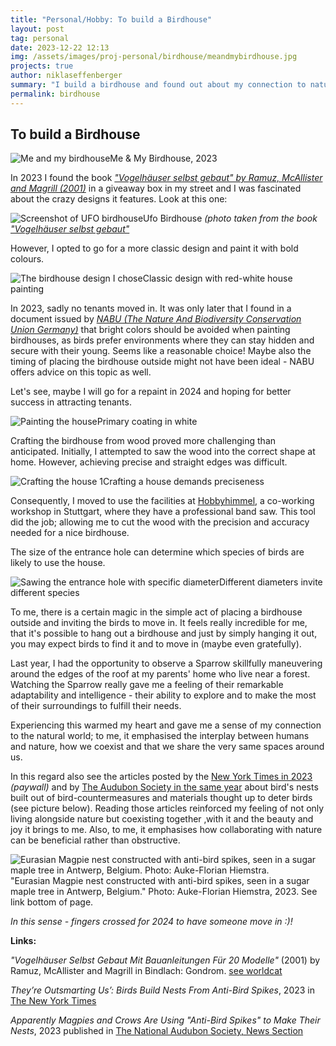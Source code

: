 ```yaml
---
title: "Personal/Hobby: To build a Birdhouse"
layout: post
tag: personal
date: 2023-12-22 12:13
img: /assets/images/proj-personal/birdhouse/meandmybirdhouse.jpg
projects: true
author: niklaseffenberger
summary: "I build a birdhouse and found out about my connection to nature"
permalink: birdhouse
---
```


## To build a Birdhouse


![Me and my birdhouse](/assets/images/proj-personal/birdhouse/meandmybirdhouse.jpg)Me & My Birdhouse, 2023

In 2023 I found the book *["Vogelhäuser selbst gebaut" by Ramuz, McAllister and Magrill (2001)](https://search.worldcat.org/de/title/76711712)* in a giveaway box in my street and I was fascinated about the crazy designs it features. Look at this one:

![Screenshot of UFO birdhouse](/assets/images/proj-personal/birdhouse/book_ufobirdhouse.jpeg)Ufo Birdhouse *(photo taken from the book ["Vogelhäuser selbst gebaut"](https://search.worldcat.org/de/title/76711712)*

However, I opted to go for a more classic design and paint it with bold colours.

![The birdhouse design I chose](/assets/images/proj-personal/birdhouse/redwhitepainting.jpg)Classic design with red-white house painting

In 2023, sadly no tenants moved in. It was only later that I found in a document issued by *[NABU (The Nature And Biodiversity Conservation Union Germany)](https://www.nabu.de/tiere-und-pflanzen/voegel/helfen/nistkaesten/01105.html)* that bright colors should be avoided when painting birdhouses, as birds prefer environments where they can stay hidden and secure with their young. Seems like a reasonable choice! Maybe also the timing of placing the birdhouse outside might not have been ideal - NABU offers advice on this topic as well.

Let's see, maybe I will go for a repaint in 2024 and hoping for better success in attracting tenants.

![Painting the house](/assets/images/proj-personal/birdhouse/paintingthehouse.jpg)Primary coating in white

Crafting the birdhouse from wood proved more challenging than anticipated. Initially, I attempted to saw the wood into the correct shape at home. However, achieving precise and straight edges was difficult.

![Crafting the house 1](/assets/images/proj-personal/birdhouse/housecrafting1.jpg)Crafting a house demands preciseness

Consequently, I moved to use the facilities at [Hobbyhimmel](https://hobbyhimmel.de/), a co-working workshop in Stuttgart, where they have a professional band saw. This tool  did the job; allowing me to cut the wood with the precision and accuracy needed for a nice birdhouse.

The size of the entrance hole can determine which species of birds are likely to use the house.

![Sawing the entrance hole with specific diameter](/assets/images/proj-personal/birdhouse/diameter.jpg)Different diameters invite different species

<div class="breaker"></div>

To me, there is a certain magic in the simple act of placing a birdhouse outside and inviting the birds to move in. It feels really incredible for me, that it's possible to hang out a birdhouse and just by simply hanging it out, you may expect birds to find it and to move in (maybe even gratefully).

Last year, I had the opportunity to observe a Sparrow skillfully maneuvering around the edges of the roof at my parents' home who live near a forest. Watching the Sparrow really gave me a feeling of their remarkable adaptability and intelligence - their ability to explore and to make the most of their surroundings to fulfill their needs.

Experiencing this warmed my heart and gave me a sense of my connection to the natural world; to me, it emphasised the interplay between humans and nature, how we coexist and that we share the very same spaces around us.

In this regard also see the articles posted by the [New York Times in 2023](https://www.nytimes.com/2023/07/13/science/magpies-birds-nests.html) *(paywall)* and by [The Audubon Society in the same year](https://www.audubon.org/news/apparently-magpies-and-crows-are-using-anti-bird-spikes-make-their-nests) about bird's nests built out of bird-countermeasures and materials thought up to deter birds (see picture below). Reading those articles reinforced my feeling of not only living alongside nature but coexisting together ‚with it and the beauty and joy it brings to me. Also, to me, it emphasises how collaborating with nature can be beneficial rather than obstructive.

![Eurasian Magpie nest constructed with anti-bird spikes, seen in a sugar maple tree in Antwerp, Belgium. Photo: Auke-Florian Hiemstra.](/assets/images/proj-personal/birdhouse/magpie-nest.webp)"Eurasian Magpie nest constructed with anti-bird spikes, seen in a sugar maple tree in Antwerp, Belgium." Photo: Auke-Florian Hiemstra, 2023. See link bottom of page.

<div class="breaker"></div>

*In this sense - fingers crossed for 2024 to have someone move in :)!*



**Links:**

*"Vogelhäuser Selbst Gebaut Mit Bauanleitungen Für 20 Modelle"* (2001) by Ramuz, McAllister and Magrill in Bindlach: Gondrom. [see worldcat](https://search.worldcat.org/de/title/76711712)

*They’re Outsmarting Us’: Birds Build Nests From Anti-Bird Spikes*, 2023 in [The New York Times](https://www.nytimes.com/2023/07/13/science/magpies-birds-nests.html)

*Apparently Magpies and Crows Are Using "Anti-Bird Spikes" to Make Their Nests*, 2023 published in [The National Audubon Society, News Section](https://www.audubon.org/news/apparently-magpies-and-crows-are-using-anti-bird-spikes-make-their-nests)
